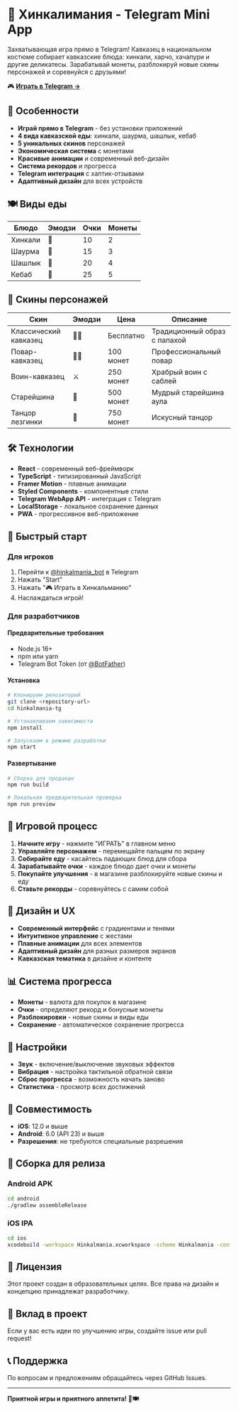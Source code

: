 # 🥟 Хинкалимания - Telegram Mini App

Захватывающая игра прямо в Telegram! Кавказец в национальном костюме собирает кавказские блюда: хинкали, харчо, хачапури и другие деликатесы. Зарабатывай монеты, разблокируй новые скины персонажей и соревнуйся с друзьями!

🎮 **[Играть в Telegram →](https://t.me/hinkalmania_bot)**

## 🚀 Особенности

- **Играй прямо в Telegram** - без установки приложений
- **4 вида кавказской еды**: хинкали, шаурма, шашлык, кебаб
- **5 уникальных скинов** персонажей  
- **Экономическая система** с монетами
- **Красивые анимации** и современный веб-дизайн
- **Система рекордов** и прогресса
- **Telegram интеграция** с хаптик-отзывами
- **Адаптивный дизайн** для всех устройств

## 🍽️ Виды еды

| Блюдо | Эмодзи | Очки | Монеты |
|-------|--------|------|--------|
| Хинкали | 🥟 | 10 | 2 |
| Шаурма | 🥙 | 15 | 3 |
| Шашлык | 🍖 | 20 | 4 |
| Кебаб | 🥪 | 25 | 5 |

## 👤 Скины персонажей

| Скин | Эмодзи | Цена | Описание |
|------|--------|------|----------|
| Классический кавказец | 👨‍🦱 | Бесплатно | Традиционный образ с папахой |
| Повар-кавказец | 👨‍🍳 | 100 монет | Профессиональный повар |
| Воин-кавказец | ⚔️ | 250 монет | Храбрый воин с саблей |
| Старейшина | 👴 | 500 монет | Мудрый старейшина аула |
| Танцор лезгинки | 💃 | 750 монет | Искусный танцор |

## 🛠️ Технологии

- **React** - современный веб-фреймворк
- **TypeScript** - типизированный JavaScript  
- **Framer Motion** - плавные анимации
- **Styled Components** - компонентные стили
- **Telegram WebApp API** - интеграция с Telegram
- **LocalStorage** - локальное сохранение данных
- **PWA** - прогрессивное веб-приложение

## 🚀 Быстрый старт

### Для игроков
1. Перейти к [@hinkalmania_bot](https://t.me/hinkalmania_bot) в Telegram
2. Нажать "Start" 
3. Нажать "🎮 Играть в Хинкальманию"
4. Наслаждаться игрой!

### Для разработчиков

#### Предварительные требования
- Node.js 16+
- npm или yarn
- Telegram Bot Token (от [@BotFather](https://t.me/BotFather))

#### Установка
```bash
# Клонируем репозиторий
git clone <repository-url>
cd hinkalmania-tg

# Устанавливаем зависимости
npm install

# Запускаем в режиме разработки
npm start
```

#### Развертывание
```bash
# Сборка для продакшн
npm run build

# Локальная предварительная проверка
npm run preview
```

## 🎯 Игровой процесс

1. **Начните игру** - нажмите "ИГРАТЬ" в главном меню
2. **Управляйте персонажем** - перемещайте пальцем по экрану
3. **Собирайте еду** - касайтесь падающих блюд для сбора
4. **Зарабатывайте очки** - каждое блюдо дает очки и монеты
5. **Покупайте улучшения** - в магазине разблокируйте новые скины и еду
6. **Ставьте рекорды** - соревнуйтесь с самим собой

## 🎨 Дизайн и UX

- **Современный интерфейс** с градиентами и тенями
- **Интуитивное управление** с жестами
- **Плавные анимации** для всех элементов
- **Адаптивный дизайн** для разных размеров экранов
- **Кавказская тематика** в дизайне и контенте

## 📊 Система прогресса

- **Монеты** - валюта для покупок в магазине
- **Очки** - определяют рекорд и бонусные монеты
- **Разблокировки** - новые скины и виды еды
- **Сохранение** - автоматическое сохранение прогресса

## 🔧 Настройки

- **Звук** - включение/выключение звуковых эффектов
- **Вибрация** - настройка тактильной обратной связи
- **Сброс прогресса** - возможность начать заново
- **Статистика** - просмотр всех достижений

## 📱 Совместимость

- **iOS**: 12.0 и выше
- **Android**: 6.0 (API 23) и выше
- **Разрешения**: не требуются специальные разрешения

## 🚀 Сборка для релиза

### Android APK

```bash
cd android
./gradlew assembleRelease
```

### iOS IPA

```bash
cd ios
xcodebuild -workspace Hinkalmania.xcworkspace -scheme Hinkalmania -configuration Release -archivePath Hinkalmania.xcarchive archive
```

## 📄 Лицензия

Этот проект создан в образовательных целях. Все права на дизайн и концепцию принадлежат разработчику.

## 🤝 Вклад в проект

Если у вас есть идеи по улучшению игры, создайте issue или pull request!

## 📞 Поддержка

По вопросам и предложениям обращайтесь через GitHub Issues.

---

**Приятной игры и приятного аппетита! 🥟🍽️** 